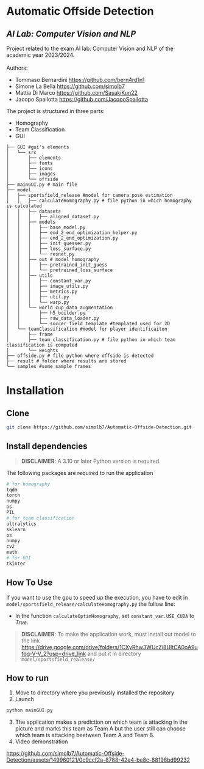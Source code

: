 # Automatic Offside Detection
## _AI Lab: Computer Vision and NLP_


Project related to the exam AI lab: Computer Vision and NLP of the academic year 2023/2024.\
\
Authors:

- Tommaso Bernardini https://github.com/bern4rd1n1
- Simone La Bella https://github.com/simolb7
- Mattia Di Marco https://github.com/SasakiKun22
- Jacopo Spallotta https://github.com/JacopoSpallotta


The project is structured in three parts:
- Homography
- Team Classification
- GUI

```
├── GUI #gui's elements
│   └── src
│       ├── elements
│       ├── fonts
│       ├── icons
│       ├── images
│       └── offside
├── mainGUI.py # main file 
├── model 
│   ├── sportsfield_release #model for camera pose estimation
│   │   ├── calculateHomography.py # file python in which homography is calculated
│   │   ├── datasets
│   │   │   ├── aligned_dataset.py
│   │   ├── models
│   │   │   ├── base_model.py
│   │   │   ├── end_2_end_optimization_helper.py
│   │   │   ├── end_2_end_optimization.py
│   │   │   ├── init_guesser.py
│   │   │   ├── loss_surface.py
│   │   │   └── resnet.py
│   │   ├── out # model homography
│   │   │   ├── pretrained_init_guess
│   │   │   └── pretrained_loss_surface
│   │   ├── utils
│   │   │   ├── constant_var.py
│   │   │   ├── image_utils.py 
│   │   │   ├── metrics.py
│   │   │   ├── util.py
│   │   │   └── warp.py
│   │   └── world_cup_data_augmentation
│   │       ├── h5_builder.py
│   │       ├── raw_data_loader.py
│   │       └── soccer_field_template #templated used for 2D 
│   └── teamClassification #model for player identificaiton
│       ├── frame
│       ├── team_classification.py # file python in which team classification is computed
│       └── weights
├── offside.py # file python where offside is detected
├── result # folder where results are stored
└── samples #some sample frames
```

# Installation

## Clone
```sh
git clone https://github.com/simolb7/Automatic-Offside-Detection.git
```

## Install dependencies


> **DISCLAIMER**: A 3.10 or later Python version is required.

The following packages are required to run the application
```sh
# for homography
tqdm
torch
numpy
os
PIL
# for team classification
ultralytics
sklearn
os
numpy
cv2
math
# for GUI
tkinter
```

## How To Use
If you want to use the gpu to speed up the execution, you have to edit in `model/sportsfield_release/calculateHomography.py` the follow line: 
- In the function `calculateOptimHomography`, set `constant_var.USE_CUDA` to *True*.
> **DISCLAIMER**: To make the application  work, must install out model to the link https://drive.google.com/drive/folders/1CXyRhw3WUcZj8UItCA0oA9utbg-V-V_2?usp=drive_link and put it in directory `model/sportsfield_realease/`

## How to run
1. Move to directory where you previously installed the repository
2. Launch 
```sh
python mainGUI.py
```
3. The application makes a prediction on which team is attacking in the picture and marks this team as Team A but the user still can choose which team is attacking beetween Team A and Team B.
4. Video demonstration
   

https://github.com/simolb7/Automatic-Offside-Detection/assets/149960121/0c9ccf2a-8788-42e4-be8c-88198bd99232




